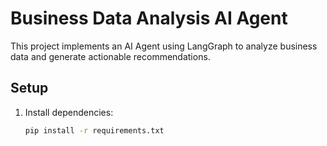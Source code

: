# Business Data Analysis AI Agent

This project implements an AI Agent using LangGraph to analyze business data and generate actionable recommendations.

## Setup
1. Install dependencies:
   ```bash
   pip install -r requirements.txt
